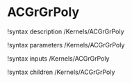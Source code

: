 <!-- MOOSE Documentation Stub: Remove this when content is added. -->

# ACGrGrPoly
!syntax description /Kernels/ACGrGrPoly

!syntax parameters /Kernels/ACGrGrPoly

!syntax inputs /Kernels/ACGrGrPoly

!syntax children /Kernels/ACGrGrPoly
